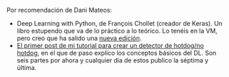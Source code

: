 Por recomendación de Dani Mateos:
- Deep Learning with Python, de François Chollet (creador de Keras). Un libro estupendo que va de lo práctico a lo teórico. Lo tenéis en la VM, pero creo que ha salido una [nueva edición](https://www.manning.com/books/deep-learning-with-python).
- [El primer post de mi tutorial para crear un detector de hotdog/no hotdog](http://mateos.io/blog/getting-some-hotdogs/), en el que de paso explico los conceptos básicos del DL. Son seis partes por ahora y cualquier día de estos publico la séptima y última.
